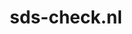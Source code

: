 ---
layout: post
title:  "sds-check.nl"
internal_url:  "/dutchgov/sds-check.nl.html"
categories: dutchgov
---